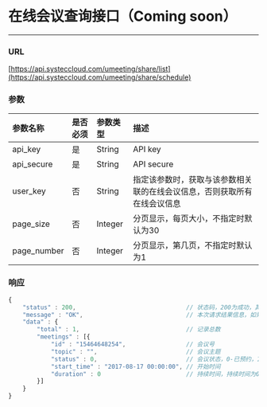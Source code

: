 # 在线会议查询接口（Coming soon）

---

### URL

[https://api.systeccloud.com/umeeting/share/list](https://api.systeccloud.com/umeeting/share/schedule)

### 参数

| 参数名称 | 是否必须 | 参数类型 | 描述 |
| :--- | :--- | :--- | :--- |
| api\_key | 是 | String | API key |
| api\_secure | 是 | String | API secure |
| user\_key | 否 | String | 指定该参数时，获取与该参数相关联的在线会议信息，否则获取所有在线会议信息 |
| page\_size | 否 | Integer | 分页显示，每页大小，不指定时默认为30 |
| page\_number | 否 | Integer | 分页显示，第几页，不指定时默认为1 |

### 响应

```js
{
    "status" : 200,                               // 状态码，200为成功，其他值为失败
    "message" : "OK",                             // 本次请求结果信息，如果为错误时，即为详细的错误信息
    "data" : {
        "total" : 1,                              // 记录总数
        "meetings" : [{
            "id" : "15464648254",                 // 会议号
            "topic" : "",                         // 会议主题
            "status" : 0,                         // 会议状态，0-已预约，1-进行中
            "start_time" : "2017-08-17 00:00:00", // 开始时间
            "duration" : 0                        // 持续时间，持续时间为0，表示即时会议
        }]
    }
}
```



